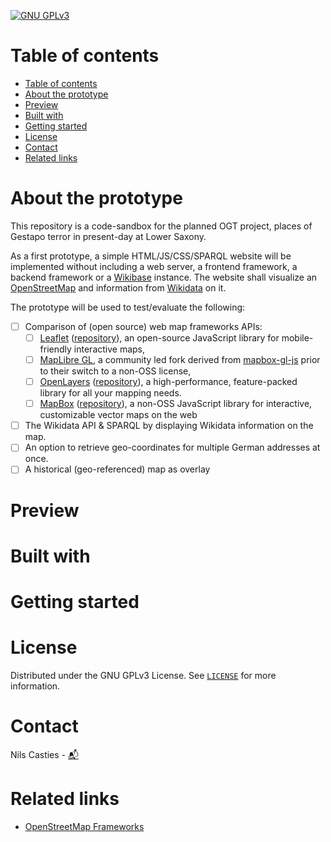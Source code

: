 [![GNU GPLv3](https://img.shields.io/badge/license-GNU%20GPLv3-<COLOR>?style=flat "GNU GPLv3 license")](LICENSE)

# Table of contents
- [Table of contents](#table-of-contents)
- [About the prototype](#about-the-prototype)
- [Preview](#preview)
- [Built with](#built-with)
- [Getting started](#getting-started)
- [License](#license)
- [Contact](#contact)
- [Related links](#related-links)

# About the prototype
This repository is a code-sandbox for the planned OGT project, places of Gestapo terror in present-day at Lower Saxony.

As a first prototype, a simple HTML/JS/CSS/SPARQL website will be implemented without including a web server, a frontend framework, a backend framework or a [Wikibase](https://wikiba.se/) instance. The website shall visualize an [OpenStreetMap](https://www.openstreetmap.de/) and information from [Wikidata](https://www.wikidata.org/wiki/Wikidata:Main_Page) on it.

The prototype will be used to test/evaluate the following:
- [ ] Comparison of (open source) web map frameworks APIs:
    - [ ] [Leaflet](https://leafletjs.com/) ([repository](https://github.com/Leaflet/Leaflet)), an open-source JavaScript library for mobile-friendly interactive maps, 
    - [ ] [MapLibre GL](https://github.com/maplibre/maplibre-gl-js), a community led fork derived from [mapbox-gl-js](https://github.com/mapbox/mapbox-gl-js) prior to their switch to a non-OSS license,
    - [ ] [OpenLayers](https://openlayers.org/) ([repository](https://github.com/openlayers/openlayers)), a high-performance, feature-packed library for all your mapping needs.
    - [ ] [MapBox](https://www.mapbox.com/) ([repository](https://github.com/mapbox/mapbox-gl-js)), a non-OSS JavaScript library for interactive, customizable vector maps on the web 
- [ ] The Wikidata API & SPARQL by displaying Wikidata information on the map.
- [ ] An option to retrieve geo-coordinates for multiple German addresses at once.
- [ ] A historical (geo-referenced) map as overlay

# Preview
<!-- 
# TODO: Add webpage screenshot(s)
-->

# Built with

# Getting started

# License
Distributed under the GNU GPLv3 License. See [`LICENSE`](LICENSE) for more information.

# Contact
Nils Casties -  [:mailbox_with_mail:](nils.casties@tib.eu)

# Related links
* [OpenStreetMap Frameworks](https://wiki.openstreetmap.org/wiki/Frameworks)